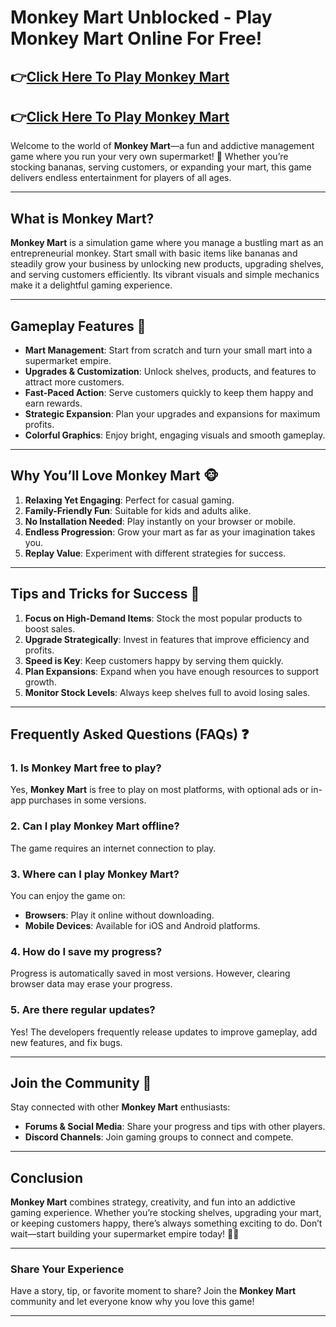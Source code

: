 # Monkey Mart Unblocked - Play Monkey Mart Online For Free!
## 👉[Click Here To Play Monkey Mart](https://monkeymart.co/)
## 👉[Click Here To Play Monkey Mart](https://monkeymart.co/)

Welcome to the world of **Monkey Mart**—a fun and addictive management game where you run your very own supermarket! 🐒 Whether you’re stocking bananas, serving customers, or expanding your mart, this game delivers endless entertainment for players of all ages.

---

## What is Monkey Mart?  

**Monkey Mart** is a simulation game where you manage a bustling mart as an entrepreneurial monkey. Start small with basic items like bananas and steadily grow your business by unlocking new products, upgrading shelves, and serving customers efficiently. Its vibrant visuals and simple mechanics make it a delightful gaming experience.  

---


## Gameplay Features 🛒  

- **Mart Management**: Start from scratch and turn your small mart into a supermarket empire.  
- **Upgrades & Customization**: Unlock shelves, products, and features to attract more customers.  
- **Fast-Paced Action**: Serve customers quickly to keep them happy and earn rewards.  
- **Strategic Expansion**: Plan your upgrades and expansions for maximum profits.  
- **Colorful Graphics**: Enjoy bright, engaging visuals and smooth gameplay.  

---

## Why You’ll Love Monkey Mart 🐵  

1. **Relaxing Yet Engaging**: Perfect for casual gaming.  
2. **Family-Friendly Fun**: Suitable for kids and adults alike.  
3. **No Installation Needed**: Play instantly on your browser or mobile.  
4. **Endless Progression**: Grow your mart as far as your imagination takes you.  
5. **Replay Value**: Experiment with different strategies for success.  

---

## Tips and Tricks for Success 🚀  

1. **Focus on High-Demand Items**: Stock the most popular products to boost sales.  
2. **Upgrade Strategically**: Invest in features that improve efficiency and profits.  
3. **Speed is Key**: Keep customers happy by serving them quickly.  
4. **Plan Expansions**: Expand when you have enough resources to support growth.  
5. **Monitor Stock Levels**: Always keep shelves full to avoid losing sales.  

---

## Frequently Asked Questions (FAQs) ❓  

### 1. Is Monkey Mart free to play?  
Yes, **Monkey Mart** is free to play on most platforms, with optional ads or in-app purchases in some versions.  

### 2. Can I play Monkey Mart offline?  
The game requires an internet connection to play.  

### 3. Where can I play Monkey Mart?  
You can enjoy the game on:  
- **Browsers**: Play it online without downloading.  
- **Mobile Devices**: Available for iOS and Android platforms.  

### 4. How do I save my progress?  
Progress is automatically saved in most versions. However, clearing browser data may erase your progress.  

### 5. Are there regular updates?  
Yes! The developers frequently release updates to improve gameplay, add new features, and fix bugs.  

---

## Join the Community 🍌  

Stay connected with other **Monkey Mart** enthusiasts:  

- **Forums & Social Media**: Share your progress and tips with other players.  
- **Discord Channels**: Join gaming groups to connect and compete.  

---

## Conclusion  

**Monkey Mart** combines strategy, creativity, and fun into an addictive gaming experience. Whether you’re stocking shelves, upgrading your mart, or keeping customers happy, there’s always something exciting to do. Don’t wait—start building your supermarket empire today! 🐒✨  

---

### Share Your Experience  

Have a story, tip, or favorite moment to share? Join the **Monkey Mart** community and let everyone know why you love this game!  

---
